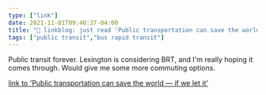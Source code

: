 ```yaml
---
type: ["link"]
date: 2021-11-01T09:40:37-04:00
title: "🔗 linkblog: just read 'Public transportation can save the world — if we let it'"
tags: ["public transit","bus rapid transit"]
---
```

Public transit forever. Lexington is considering BRT, and I'm really hoping it comes through. Would give me some more commuting options.
 
[link to 'Public transportation can save the world — if we let it'](https://www.theverge.com/22749305/public-transportation-covid-climate-buses-future)
